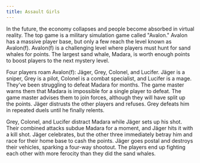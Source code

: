 ```yaml
---
title: Assault Girls
---
```


In the future, the economy collapses and people become absorbed in virtual
reality. The top game is a military simulation game called "Avalon." Avalon has
a massive player base, but only a few reach the level known as Avalon(f).
Avalon(f) is a challenging level where players must hunt for sand whales for
points. The largest sand whale, Madara, is worth enough points to boost players
to the next mystery level.

Four players roam Avalon(f): Jäger, Grey, Colonel, and Lucifer. Jäger is a
sniper, Grey is a pilot, Colonel is a combat specialist, and Lucifer is a mage.
They've been struggling to defeat Madara for months. The game master warns them
that Madara is impossible for a single player to defeat. The game master advises
them to join forces, although they will have split up the points. Jäger
distrusts the other players and refuses. Grey defeats him in repeated duels
until he finally relents.

Grey, Colonel, and Lucifer distract Madara while Jäger sets up his shot. Their
combined attacks subdue Madara for a moment, and Jäger hits it with a kill shot.
Jäger celebrates, but the other three immediately betray him and race for their
home base to cash the points. Jäger goes postal and destroys their vehicles,
sparking a four-way shootout. The players end up fighting each other with more
ferocity than they did the sand whales.
